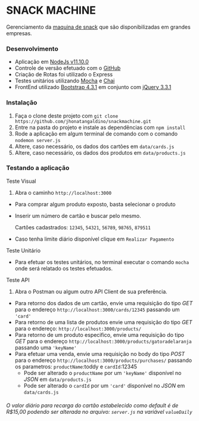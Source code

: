 SNACK MACHINE
==============

Gerenciamento da [maquina de snack](https://github.com/jhonatangaldino/snackmachine) que são disponibilizadas em grandes empresas.

### Desenvolvimento

- Aplicação em [NodeJs v11.10.0](https://nodejs.org/dist/v11.10.0/node-v11.10.0-x64.msi)
- Controle de versão efetuado com o [GitHub](http://github.com/)
- Criação de Rotas foi utilizado o Express
- Testes unitários utilizando [Mocha](https://mochajs.org/) e [Chai](https://www.chaijs.com/)
- FrontEnd utilizado [Bootstrap 4.3.1](https://stackpath.bootstrapcdn.com/bootstrap/4.3.1/js/bootstrap.bundle.min.js) em conjunto com [jQuery 3.3.1](https://code.jquery.com/jquery-3.3.1.js)

### Instalação

1. Faça o clone deste projeto com `git clone https://github.com/jhonatangaldino/snackmachine.git`
2. Entre na pasta do projeto e instale as dependências com `npm install`
3. Rode a aplicação em algum terminal de comando com o comando `nodemon server.js`
4. Altere, caso necessário, os dados dos cartões em `data/cards.js`
5. Altere, caso necessário, os dados dos produtos em `data/products.js`

### Testando a aplicação

Teste Visual
1. Abra o caminho `http://localhost:3000`
  * Para comprar algum produto exposto, basta selecionar o produto
  * Inserir um número de cartão e buscar pelo mesmo.
  
    Cartões cadastrados: `12345`, `54321`, `56789`, `98765`, `879511`
  * Caso tenha limite diário disponível clique em `Realizar Pagamento`

Teste Unitário
  * Para efetuar os testes unitários, no terminal executar o comando `mocha` onde será relatado os testes efetuados.

Teste API
1. Abra o Postman ou algum outro API Client de sua preferência.
  * Para retorno dos dados de um cartão, envie uma requisição do tipo *GET* para o endereço `http://localhost:3000/cards/12345` passando um `'card'`
  * Para retorno de uma lista de produtos envie uma requisição do tipo *GET* para o endereço: `http://localhost:3000/products/`
  * Para retorno de um produto especifico, envie uma requisição do tipo *GET* para o endereço `http://localhost:3000/products/gatoradelaranja` passando uma `'keyName'`
  * Para efetuar uma venda, envie uma requisição no body do tipo *POST* para o endereço `http://localhost:3000/products/purchases/` passando os parametros: `productName`:toddy e `cardId`:12345
    * Pode ser alterado o `productName` por um `'keyName'` disponível no *JSON* em `data/products.js`
    * Pode ser alterado o `cardId` por um `'card'` disponível no *JSON* em `data/cards.js`

  ###### O valor diário para recarga do cartão estabelecido como default é de *R$15,00* podendo ser alterada no arquivo: `server.js` na variável `valueDaily`
